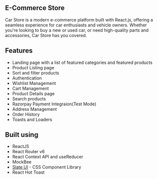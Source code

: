 ## E-Commerce Store
Car Store is a modern e-commerce platform built with React.js, offering a seamless experience for car enthusiasts and vehicle owners. Whether you're looking to buy a new or used car, or need high-quality parts and accessories, Car Store has you covered.

## Features

- Landing page with a list of featured categories and featured products
- Product Listing page
- Sort and filter products
- Authentication
- Wishlist Management
- Cart Management
- Product Details page
- Search products 
- Razorpay Payment Integraion(Test Mode)
- Address Management 
- Order History
- Toasts and Loaders

## Built using

- ReactJS
- React Router v6
- React Context API and useReducer
- MockBee
- [Slate UI](https://slateui.netlify.app/) - CSS Component Library
- React Hot Toast 
